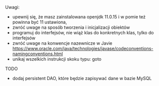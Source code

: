 Uwagi:

- upewnij się, że masz zainstalowana openjdk 11.0.15 i w pomie też powinna być 11 ustawiona, 
- zwróć uwage na sposób tworzenia i inicjalizacji obiektów
- programuj do interfejsów, nie wiąż klas do konkretnych klas, tylko do interfejsów
- zwróć uwage na konwencje nazewnicze w Javie https://www.oracle.com/java/technologies/javase/codeconventions-namingconventions.html
- unikaj wszelkich instrukcji skoku typu: goto


TODO
- dodaj persistent DAO, które będzie zapisywać dane w bazie MySQL